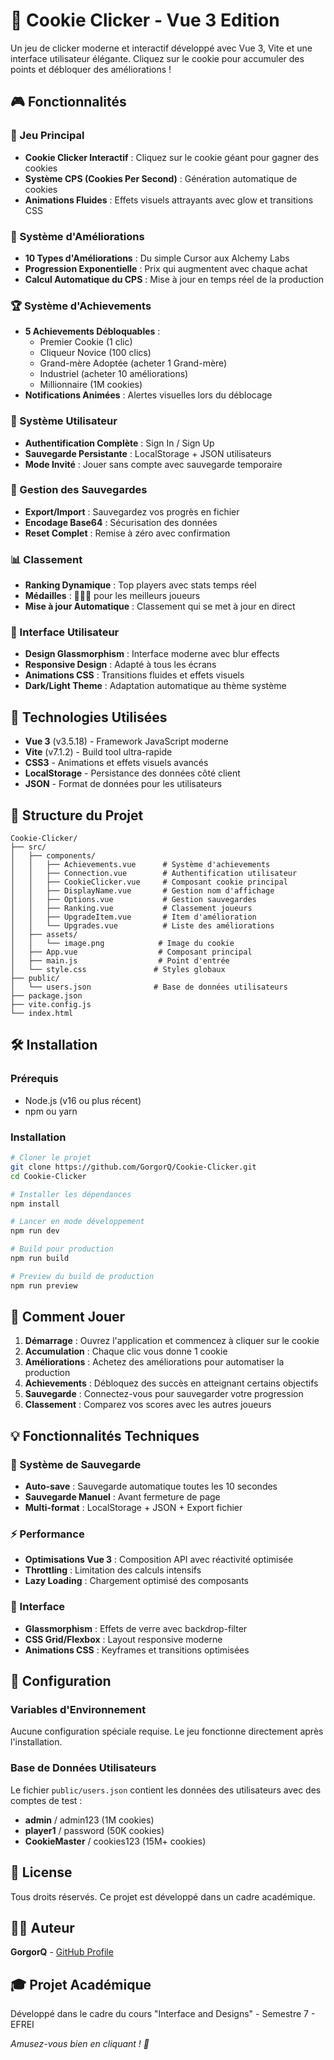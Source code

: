 # 🍪 Cookie Clicker - Vue 3 Edition

Un jeu de clicker moderne et interactif développé avec Vue 3, Vite et une interface utilisateur élégante. Cliquez sur le cookie pour accumuler des points et débloquer des améliorations !

## 🎮 Fonctionnalités

### 🎯 Jeu Principal
- **Cookie Clicker Interactif** : Cliquez sur le cookie géant pour gagner des cookies
- **Système CPS (Cookies Per Second)** : Génération automatique de cookies
- **Animations Fluides** : Effets visuels attrayants avec glow et transitions CSS

### 🔧 Système d'Améliorations
- **10 Types d'Améliorations** : Du simple Cursor aux Alchemy Labs
- **Progression Exponentielle** : Prix qui augmentent avec chaque achat
- **Calcul Automatique du CPS** : Mise à jour en temps réel de la production

### 🏆 Système d'Achievements
- **5 Achievements Débloquables** :
  - Premier Cookie (1 clic)
  - Cliqueur Novice (100 clics)
  - Grand-mère Adoptée (acheter 1 Grand-mère)
  - Industriel (acheter 10 améliorations)
  - Millionnaire (1M cookies)
- **Notifications Animées** : Alertes visuelles lors du déblocage

### 👥 Système Utilisateur
- **Authentification Complète** : Sign In / Sign Up
- **Sauvegarde Persistante** : LocalStorage + JSON utilisateurs
- **Mode Invité** : Jouer sans compte avec sauvegarde temporaire

### 💾 Gestion des Sauvegardes
- **Export/Import** : Sauvegardez vos progrès en fichier
- **Encodage Base64** : Sécurisation des données
- **Reset Complet** : Remise à zéro avec confirmation

### 📊 Classement
- **Ranking Dynamique** : Top players avec stats temps réel
- **Médailles** : 🥇🥈🥉 pour les meilleurs joueurs
- **Mise à jour Automatique** : Classement qui se met à jour en direct

### 🎨 Interface Utilisateur
- **Design Glassmorphism** : Interface moderne avec blur effects
- **Responsive Design** : Adapté à tous les écrans
- **Animations CSS** : Transitions fluides et effets visuels
- **Dark/Light Theme** : Adaptation automatique au thème système

## 🚀 Technologies Utilisées

- **Vue 3** (v3.5.18) - Framework JavaScript moderne
- **Vite** (v7.1.2) - Build tool ultra-rapide
- **CSS3** - Animations et effets visuels avancés
- **LocalStorage** - Persistance des données côté client
- **JSON** - Format de données pour les utilisateurs

## 📁 Structure du Projet

```
Cookie-Clicker/
├── src/
│   ├── components/
│   │   ├── Achievements.vue      # Système d'achievements
│   │   ├── Connection.vue        # Authentification utilisateur
│   │   ├── CookieClicker.vue     # Composant cookie principal
│   │   ├── DisplayName.vue       # Gestion nom d'affichage
│   │   ├── Options.vue           # Gestion sauvegardes
│   │   ├── Ranking.vue           # Classement joueurs
│   │   ├── UpgradeItem.vue       # Item d'amélioration
│   │   └── Upgrades.vue          # Liste des améliorations
│   ├── assets/
│   │   └── image.png            # Image du cookie
│   ├── App.vue                  # Composant principal
│   ├── main.js                  # Point d'entrée
│   └── style.css               # Styles globaux
├── public/
│   └── users.json              # Base de données utilisateurs
├── package.json
├── vite.config.js
└── index.html
```

## 🛠️ Installation

### Prérequis
- Node.js (v16 ou plus récent)
- npm ou yarn

### Installation
```bash
# Cloner le projet
git clone https://github.com/GorgorQ/Cookie-Clicker.git
cd Cookie-Clicker

# Installer les dépendances
npm install

# Lancer en mode développement
npm run dev

# Build pour production
npm run build

# Preview du build de production
npm run preview
```

## 🎯 Comment Jouer

1. **Démarrage** : Ouvrez l'application et commencez à cliquer sur le cookie
2. **Accumulation** : Chaque clic vous donne 1 cookie
3. **Améliorations** : Achetez des améliorations pour automatiser la production
4. **Achievements** : Débloquez des succès en atteignant certains objectifs
5. **Sauvegarde** : Connectez-vous pour sauvegarder votre progression
6. **Classement** : Comparez vos scores avec les autres joueurs

## 💡 Fonctionnalités Techniques

### 🔄 Système de Sauvegarde
- **Auto-save** : Sauvegarde automatique toutes les 10 secondes
- **Sauvegarde Manuel** : Avant fermeture de page
- **Multi-format** : LocalStorage + JSON + Export fichier

### ⚡ Performance
- **Optimisations Vue 3** : Composition API avec réactivité optimisée
- **Throttling** : Limitation des calculs intensifs
- **Lazy Loading** : Chargement optimisé des composants

### 🎨 Interface
- **Glassmorphism** : Effets de verre avec backdrop-filter
- **CSS Grid/Flexbox** : Layout responsive moderne
- **Animations CSS** : Keyframes et transitions optimisées

## 🔧 Configuration

### Variables d'Environnement
Aucune configuration spéciale requise. Le jeu fonctionne directement après l'installation.

### Base de Données Utilisateurs
Le fichier `public/users.json` contient les données des utilisateurs avec des comptes de test :
- **admin** / admin123 (1M cookies)
- **player1** / password (50K cookies)
- **CookieMaster** / cookies123 (15M+ cookies)


## 📄 License

Tous droits réservés. Ce projet est développé dans un cadre académique.

## 👨‍💻 Auteur

**GorgorQ** - [GitHub Profile](https://github.com/GorgorQ)

## 🎓 Projet Académique

Développé dans le cadre du cours "Interface and Designs" - Semestre 7 - EFREI


*Amusez-vous bien en cliquant ! 🍪*
